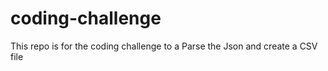 # coding-challenge
This repo is for the coding challenge to a Parse the Json and create a CSV file 
